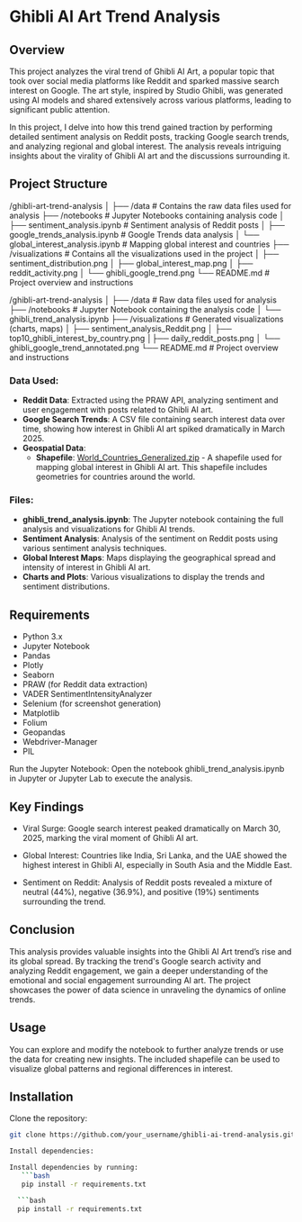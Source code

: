 # Ghibli AI Art Trend Analysis

## Overview
This project analyzes the viral trend of Ghibli AI Art, a popular topic that took over social media platforms like Reddit and sparked massive search interest on Google. The art style, inspired by Studio Ghibli, was generated using AI models and shared extensively across various platforms, leading to significant public attention.

In this project, I delve into how this trend gained traction by performing detailed sentiment analysis on Reddit posts, tracking Google search trends, and analyzing regional and global interest. The analysis reveals intriguing insights about the virality of Ghibli AI art and the discussions surrounding it.

## Project Structure
/ghibli-art-trend-analysis
│
├── /data               # Contains the raw data files used for analysis
├── /notebooks          # Jupyter Notebooks containing analysis code
│   ├── sentiment_analysis.ipynb    # Sentiment analysis of Reddit posts
│   ├── google_trends_analysis.ipynb # Google Trends data analysis
│   └── global_interest_analysis.ipynb # Mapping global interest and countries
├── /visualizations     # Contains all the visualizations used in the project
│   ├── sentiment_distribution.png
│   ├── global_interest_map.png
│   ├── reddit_activity.png
│   └── ghibli_google_trend.png
└── README.md           # Project overview and instructions

/ghibli-art-trend-analysis │ ├── /data # Raw data files used for analysis ├── /notebooks # Jupyter Notebook containing the analysis code │ └── ghibli_trend_analysis.ipynb
├── /visualizations # Generated visualizations (charts, maps) │ ├── sentiment_analysis_Reddit.png │ ├── top10_ghibli_interest_by_country.png │├── daily_reddit_posts.png │ └── ghibli_google_trend_annotated.png └── README.md # Project overview and instructions

### Data Used:

- **Reddit Data**: Extracted using the PRAW API, analyzing sentiment and user engagement with posts related to Ghibli AI art.
- **Google Search Trends**: A CSV file containing search interest data over time, showing how interest in Ghibli AI art spiked dramatically in March 2025.
- **Geospatial Data**: 
  - **Shapefile**: [World_Countries_Generalized.zip](./World_Countries_Generalized.zip) - A shapefile used for mapping global interest in Ghibli AI art. This shapefile includes geometries for countries around the world.

### Files:

- **ghibli_trend_analysis.ipynb**: The Jupyter notebook containing the full analysis and visualizations for Ghibli AI trends.
- **Sentiment Analysis**: Analysis of the sentiment on Reddit posts using various sentiment analysis techniques.
- **Global Interest Maps**: Maps displaying the geographical spread and intensity of interest in Ghibli AI art.
- **Charts and Plots**: Various visualizations to display the trends and sentiment distributions.


## Requirements
- Python 3.x
- Jupyter Notebook
- Pandas
- Plotly
- Seaborn
- PRAW (for Reddit data extraction)
- VADER SentimentIntensityAnalyzer
- Selenium (for screenshot generation)
- Matplotlib
- Folium
- Geopandas
- Webdriver-Manager
- PIL

Run the Jupyter Notebook: Open the notebook ghibli_trend_analysis.ipynb in Jupyter or Jupyter Lab to execute the analysis.

## Key Findings
- Viral Surge: Google search interest peaked dramatically on March 30, 2025, marking the viral moment of Ghibli AI art.

- Global Interest: Countries like India, Sri Lanka, and the UAE showed the highest interest in Ghibli AI, especially in South Asia and the Middle East.

- Sentiment on Reddit: Analysis of Reddit posts revealed a mixture of neutral (44%), negative (36.9%), and positive (19%) sentiments surrounding the trend.

## Conclusion
This analysis provides valuable insights into the Ghibli AI Art trend’s rise and its global spread. By tracking the trend's Google search activity and analyzing Reddit engagement, we gain a deeper understanding of the emotional and social engagement surrounding AI art. The project showcases the power of data science in unraveling the dynamics of online trends.

## Usage
You can explore and modify the notebook to further analyze trends or use the data for creating new insights. The included shapefile can be used to visualize global patterns and regional differences in interest.

## Installation

Clone the repository:

```bash
git clone https://github.com/your_username/ghibli-ai-trend-analysis.git

Install dependencies:

Install dependencies by running:
   ```bash
   pip install -r requirements.txt

  ```bash
  pip install -r requirements.txt

